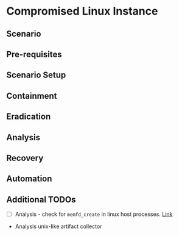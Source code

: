 # Compromised Linux Instance

## Scenario

## Pre-requisites

## Scenario Setup

## Containment

## Eradication

## Analysis

## Recovery

## Automation

## Additional TODOs
- [ ] Analysis - check for `memfd_create` in linux host processes. [Link](https://x.com/CraigHRowland/status/1629780744305295360?s=20)
- Analysis unix-like artifact collector